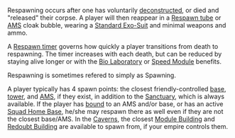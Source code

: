 Respawning occurs after one has voluntarily
[deconstructed](Deconstruct.md), or died and "released" their
corpse. A player will then reappear in a [Respawn
tube](items/Respawn_Tube.md) or
[AMS](../vehicles/Advanced_Mobile_Station.md) cloak bubble, wearing a
[Standard Exo-Suit](../armor/Standard_Exo-Suit.md) and minimal weapons
and ammo.

A [Respawn timer](terminology/Respawn_timer.md) governs how quickly a player
transitions from death to respawning. The timer increases with each
death, but can be reduced by staying alive longer or with the [Bio
Laboratory](../locations/Bio_Laboratory.md) or [Speed
Module](../etc/Speed_Module.md) benefits.

Respawning is sometimes refered to simply as Spawning.

A player typically has 4 spawn points: the closest friendly-controlled
[base](../locations/Facilities.md), [tower](Tower.md), and
[AMS](../vehicles/Advanced_Mobile_Station.md), if they exist, in addition to the
[Sanctuary](../locations/Sanctuary.md), which is always available. If the
player has [bound](Bind.md) to an AMS and/or base, or has an
active [Squad Home Base](Squad_Home_Base.md), he/she may respawn
there as well even if they are not the closest base/AMS. In the
[Caverns](../locations/Caverns.md), the closest [Module
Building](../locations/Module_Building.md) and [Redoubt
Building](locations/Redoubt_Building.md) are available to spawn from, if
your empire controls them.

<!--[Category:Terminology](Category:Terminology.md)-->

